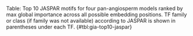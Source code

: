 
Table: Top 10 JASPAR motifs for four pan-angiosperm models ranked by max global importance across all possible embedding positions. TF family or class (if family was not available) according to JASPAR is shown in parentheses under each TF. {#tbl:gia-top10-jaspar}
